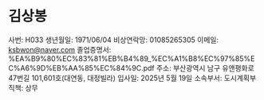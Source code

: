 # 김상봉

사번: H033
생년월일: 1971/06/04
비상연락망: 01085265305
이메일: ksbwon@naver.com
졸업증명서: %EA%B9%80%EC%83%81%EB%B4%89_%EC%A1%B8%EC%97%85%EC%A6%9D%EB%AA%85%EC%84%9C.pdf
주소: 부산광역시 남구 유앤평화로47번길 101,601호(대연동, 대정빌라)
입사일: 2025년 5월 19일
소속부서: 도시계획부
직책: 상무